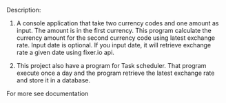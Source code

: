 Description:
1. A console application that take two currency codes and one amount as input. The amount is in the first currency. 
This program calculate the currency amount for the second currency code using latest exchange rate.
Input date is optional. If you input date, it will retrieve exchange rate a given date using fixer.io api.

2. This project also have a program for Task scheduler. That program execute once a day and the program retrieve the latest
exchange rate and store it in a database.

For more see documentation
